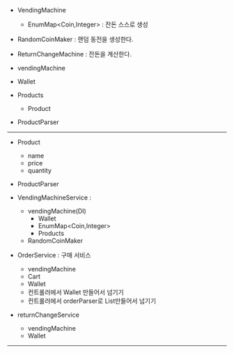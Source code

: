 - VendingMachine
    - EnumMap<Coin,Integer> : 잔돈 스스로 생성

- RandomCoinMaker : 랜덤 동전을 생성한다.
- ReturnChangeMachine : 잔돈을 계산한다.

- vendingMachine
- Wallet

- Products
    - Product

- ProductParser

---

- Product
    - name
    - price
    - quantity

- ProductParser

- VendingMachineService :
    - vendingMachine(DI)
        - Wallet
        - EnumMap<Coin,Integer>
        - Products
    - RandomCoinMaker


- OrderService : 구매 서비스
    - vendingMachine
    - Cart
    - Wallet
    - 컨트롤러에서 Wallet 만들어서 넘기기
    - 컨트롤러에서 orderParser로 List<Order>만들어서 넘기기
- returnChangeService
    - vendingMachine
    - Wallet

---
